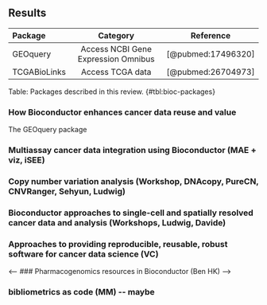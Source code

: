 ## Results

| Package | Category  | Reference  |
|:-----------|:--------------------------------------:|:-------------:|
| GEOquery | Access NCBI Gene Expression Omnibus | [@pubmed:17496320] |
| TCGABioLinks | Access TCGA data | [@pubmed:26704973]

Table: Packages described in this review.
{#tbl:bioc-packages}

### How Bioconductor enhances cancer data reuse and value

The GEOquery package 


### Multiassay cancer data integration using Bioconductor (MAE + viz, iSEE)


### Copy number variation analysis (Workshop, DNAcopy, PureCN, CNVRanger, Sehyun, Ludwig)





### Bioconductor approaches to single-cell and spatially resolved cancer data and analysis (Workshops, Ludwig, Davide)

### Approaches to providing reproducible, reusable, robust software for cancer data science (VC)

<-- ### Pharmacogenomics resources in Bioconductor (Ben HK) -->


### bibliometrics as code (MM) -- maybe

